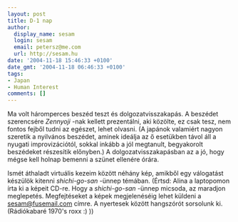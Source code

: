 ```yaml
---
layout: post
title: D-1 nap
author:
  display_name: sesam
  login: sesam
  email: petersz@me.com
  url: http://sesam.hu
date: '2004-11-18 15:46:33 +0100'
date_gmt: '2004-11-18 06:46:33 +0100'
tags:
- Japan
- Human Interest
comments: []
---
```


Ma volt háromperces beszéd teszt és dolgozatvisszakapás. A beszédet szerencsére _Zennyoji_ -nak kellett prezentálni, aki közölte, ez csak tesz, nem fontos fejből tudni az egészet, lehet olvasni. (A japánok valamiért nagyon szeretik a nyilvános beszédet, aminek ideálja az ő esetükben távol áll a nyugati improvizációtól, sokkal inkább a jól megtanult, begyakorolt beszédeket részesítik előnyben.) A dolgozatvisszakapásban az a jó, hogy mégse kell holnap bemenni a szünet ellenére órára.

Ismét áthaladt virtuális kezeim között néhány kép, amikből egy válogatást készülök kitenni _shichi-go-san_ -ünnep témában. (Értsd: Alina a laptopomon írta ki a képeit CD-re. Hogy a _shichi-go-san_ -ünnep micsoda, az maradjon meglepetés. Megfejtéseket a képek megjelenéséig lehet küldeni a [sesam@fusemail.com](mailto://sesam@fusemail.com) címre. A nyertesek között hangszórót sorsolunk ki. (Rádiókabaré 1970's roxx :) ))

